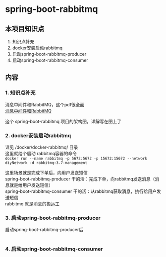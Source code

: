 # spring-boot-rabbitmq

## 本项目知识点
1. 知识点补充  
2. docker安装启动rabbitmq
3. 启动spring-boot-rabbitmq-producer
4. 启动spring-boot-rabbitmq-consumer

## 内容
### 1. 知识点补充  
消息中间件和RabbitMQ，这个pdf很全面  
[消息中间件和RabbitMQ](./README-RESOURCES/消息中间件和RabbitMQ.pdf)  

这个 spring-boot-rabbitmq 项目的架构图，详解写在图上了  
[](./README-RESOURCES/spring-boot-rabbitmq.jpg)  



### 2. docker安装启动rabbitmq  
详见 /docker/docker-rabbitmq/ 目录  
这里就给个启动 rabbitmq容器的命令  
``` docker run --name rabbitmq -p 5672:5672 -p 15672:15672 --network diyNetwork -d rabbitmq:3.7-management ```  

这里场景就是完成下单后，向用户发送短信  
spring-boot-rabbitmq-producer 干的活：完成下单，向rabbitmq发送消息（消息就是给用户发送短信）  
spring-boot-rabbitmq-consumer 干的活：从rabbitmq获取消息，执行给用户发送短信  
rabbitmq 就是消息的搬运工  






### 3. 启动spring-boot-rabbitmq-producer
启动spring-boot-rabbitmq-producer后  
[](./README-RESOURCES/spring-boot-rabbitmq-producer1.jpg)  
[](./README-RESOURCES/spring-boot-rabbitmq-producer2.jpg)    




### 4. 启动spring-boot-rabbitmq-consumer







